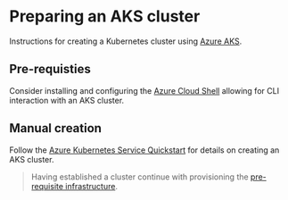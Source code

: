 # Preparing an AKS cluster
Instructions for creating a Kubernetes cluster using [Azure AKS](https://azure.microsoft.com/en-au/services/kubernetes-service/).

## Pre-requisties
Consider installing and configuring the [Azure Cloud Shell](https://docs.microsoft.com/en-au/azure/cloud-shell/quickstart) allowing for CLI interaction with an AKS cluster.

## Manual creation
Follow the [Azure Kubernetes Service Quickstart](https://docs.microsoft.com/en-au/azure/aks/kubernetes-walkthrough) for details on creating an AKS cluster.

> Having established a cluster continue with provisioning the [pre-requisite infrastructure](../../PREREQUISITES.md).